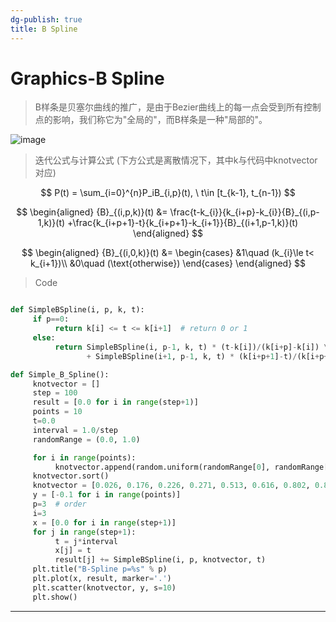 ```yaml
---
dg-publish: true
title: B Spline
---
```

# Graphics-B Spline

> B样条是贝塞尔曲线的推广，是由于Bezier曲线上的每一点会受到所有控制点的影响，我们称它为"全局的"，而B样条是一种"局部的"。

<img src="https://cdn.jsdelivr.net/gh/aaronmack/image-hosting@master/demonstration/B-SplineDemo.2whftkls6ku0.png" alt="image" />



> 迭代公式与计算公式 (下方公式是离散情况下，其中k与代码中knotvector对应)

$$
P(t) = \sum_{i=0}^{n}P_iB_{i,p}(t), \ t\in [t_{k-1}, t_{n-1})
$$

$$
\begin{aligned}
{B}_{(i,p,k)}(t)
&=
\frac{t-k_{i}}{k_{i+p}-k_{i}}{B}_{(i,p-1,k)}(t)
+\frac{k_{i+p+1}-t}{k_{i+p+1}-k_{i+1}}{B}_{(i+1,p-1,k)}(t) 
\end{aligned}
$$

$$
\begin{aligned}
{B}_{(i,0,k)}(t)
&=
\begin{cases}
    &1\quad (k_{i}\le t< k_{i+1})\\
    &0\quad (\text{otherwise})
\end{cases}
\end{aligned}
$$

> Code

```python

def SimpleBSpline(i, p, k, t):
     if p==0:
          return k[i] <= t <= k[i+1]  # return 0 or 1
     else:
          return SimpleBSpline(i, p-1, k, t) * (t-k[i])/(k[i+p]-k[i]) \
                 + SimpleBSpline(i+1, p-1, k, t) * (k[i+p+1]-t)/(k[i+p+1]-k[i+1])

def Simple_B_Spline():
     knotvector = []
     step = 100
     result = [0.0 for i in range(step+1)]
     points = 10
     t=0.0
     interval = 1.0/step
     randomRange = (0.0, 1.0)

     for i in range(points):
          knotvector.append(random.uniform(randomRange[0], randomRange[1]))
     knotvector.sort()
     knotvector = [0.026, 0.176, 0.226, 0.271, 0.513, 0.616, 0.802, 0.888, 0.905, 0.928]
     y = [-0.1 for i in range(points)]
     p=3  # order
     i=3
     x = [0.0 for i in range(step+1)]
     for j in range(step+1):
          t = j*interval
          x[j] = t
          result[j] += SimpleBSpline(i, p, knotvector, t)
     plt.title("B-Spline p=%s" % p)
     plt.plot(x, result, marker='.')
     plt.scatter(knotvector, y, s=10)
     plt.show()
```

***